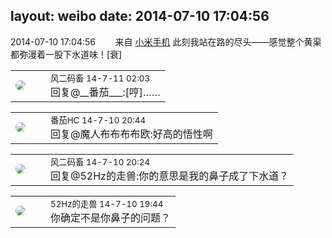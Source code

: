 layout: weibo
date: 2014-07-10 17:04:56
---
<meta name="referrer" content="no-referrer" />

2014-07-10 17:04:56  &nbsp;&nbsp;&nbsp;&nbsp;&nbsp;&nbsp; 来自 <a href="http://app.weibo.com/t/feed/22zMnn" rel="nofollow">小米手机</a>
此刻我站在路的尽头——感觉整个黄渠都弥漫着一股下水道味！[衰] ​​​

<table style="width: 100%;">
  <tr>
    <td style="width: 40px;"><img style="border-radius:50%" src="https://tva3.sinaimg.cn/crop.0.0.639.639.50/6d2a6003jw8f3idy69w2gj20hs0hrt9g.jpg?KID=imgbed,tva&Expires=1624465148&ssig=FELOMhgAVv"></td>
    <td colspan="2"><small>风二码畜 14-7-11 02:03</small><br/>回复@__番茄___:[哼]……</td>
  </tr>
</table>

<table style="width: 100%;">
  <tr>
    <td style="width: 40px;"><img style="border-radius:50%" src="https://tva4.sinaimg.cn/crop.0.0.100.100.50/96fcf04ejw1elxrupa39mj202s02s743.jpg?KID=imgbed,tva&Expires=1624465148&ssig=6z7VeWExK4"></td>
    <td colspan="2"><small>番茄HC 14-7-10 20:44</small><br/>回复@魔人布布布布欧:好高的悟性啊</td>
  </tr>
</table>

<table style="width: 100%;">
  <tr>
    <td style="width: 40px;"><img style="border-radius:50%" src="https://tva3.sinaimg.cn/crop.0.0.639.639.50/6d2a6003jw8f3idy69w2gj20hs0hrt9g.jpg?KID=imgbed,tva&Expires=1624465148&ssig=FELOMhgAVv"></td>
    <td colspan="2"><small>风二码畜 14-7-10 20:24</small><br/>回复@52Hz的走兽:你的意思是我的鼻子成了下水道？</td>
  </tr>
</table>

<table style="width: 100%;">
  <tr>
    <td style="width: 40px;"><img style="border-radius:50%" src="https://tva4.sinaimg.cn/crop.0.0.180.180.50/8beaf773jw1e8qgp5bmzyj2050050aa8.jpg?KID=imgbed,tva&Expires=1624465148&ssig=6grYa1RLxe"></td>
    <td colspan="2"><small>52Hz的走兽 14-7-10 19:44</small><br/>你确定不是你鼻子的问题？</td>
  </tr>
</table>
